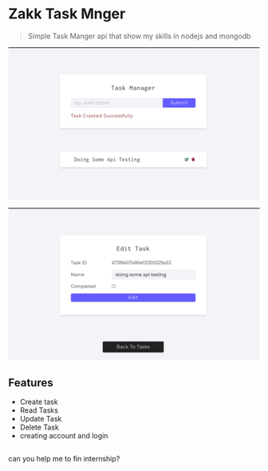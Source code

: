 # Zakk Task Mnger

> Simple Task Manger api that show my skills in nodejs and mongodb


![Screenshot](./screanshots/create.png)

![Screenshot](./screanshots/update.png)


## Features

- Create task
- Read Tasks
- Update Task
- Delete Task
- creating account and login


##
can you help me to fin internship?

